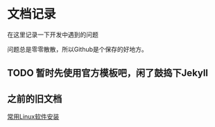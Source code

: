 # 文档记录

在这里记录一下开发中遇到的问题

问题总是零零散散，所以Github是个保存的好地方。

## TODO 暂时先使用官方模板吧，闲了鼓捣下Jekyll

## 之前的旧文档

[常用Linux软件安装](常用Linux软件安装.md)


 